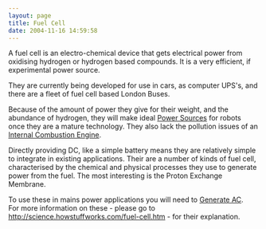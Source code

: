 ```yaml
---
layout: page
title: Fuel Cell
date: 2004-11-16 14:59:58
---
```

A fuel cell is an electro-chemical device that gets electrical power from oxidising hydrogen or hydrogen based compounds. It is a very efficient, if experimental power source.

They are currently being developed for use in cars, as computer UPS's, and there are a fleet of fuel cell based London Buses.

Because of the amount of power they give for their weight, and the abundance of hydrogen, they will make ideal [Power Sources](/wiki/power_sources.html "Power Sources") for robots once they are a mature technology. They also lack the pollution issues of an [Internal Combustion Engine](/wiki/internal_combustion_engine.html "As used in the common automobile").

Directly providing DC, like a simple battery means they are relatively simple to integrate in existing applications. Their are a number of kinds of fuel cell, characterised by the chemical and physical processes they use to generate power from the fuel. The most interesting is the Proton Exchange Membrane.

To use these in mains power applications you will need to [Generate AC](/wiki/generating_ac_from_dc.html "Generating AC From DC").<br>
For more information on these - please go to <http://science.howstuffworks.com/fuel-cell.htm> - for their explanation.
